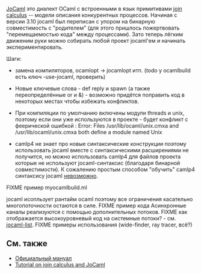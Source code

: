 [JoCaml](http://jocaml.inria.fr) это диалект OCaml с встроенными в язык
примитивами [join calculus](http://moscova.inria.fr/join/index.shtml) --
модели описания конкурентных процессов. Начиная с версии 3.10 jocaml был
переписан с упором на бинарную совместимость с "родителем" (для этого
пришлось пожертвовать "перемещаемостью кода" между процессами). Зато
теперь лёгким движеним руки можно собирать любой проект jocaml'ем и
начинать экспериментировать.

Шаги:

-   замена компиляторов, ocamlopt -\> jocamlopt итп. (todo у ocamlbuild
    есть ключ -use-jocaml, проверить)
-   Новые ключевые слова - def reply и spawn (а также переопределённые
    or и &) - возможно придётся поправить код в некоторых местах чтобы
    избежать конфликтов.
-   При компиляции по умолчанию включены модули threads и unix, поэтому
    если они уже используются в проекте - будет конфликт с феерической
    ошибкой :
        Error: Files /usr/lib/ocaml/unix.cmxa and /usr/lib/ocaml/unix.cmxa
               both define a module named Unix

-   camlp4 не знает про новые синтаксические конструкции поэтому
    использовать jocaml вместе с синтаксическими расширениями не
    получится, но можно использовать camlp4 для файлов проекта которые
    не используют jocaml-синтаксис (благодаря бинарной совместимости). К
    сожалению простым способом "обучить" camlp4 синтаксису jocaml
    [невозможно](http://yquem.inria.fr/pipermail/jocaml-list/2009-October/000118.html).

FIXME пример myocamlbuild.ml

jocaml исопльзует рантайм ocaml поэтому все ограничения касательно
многопоточности остаются в силе. FIXME пример кода Асинхронные каналы
реализуются с помощью дополнительных потоков. FIXME как отображается
высокоуровневый код на системные потоки? - см.
[jocaml-list](http://yquem.inria.fr/pipermail/jocaml-list/2009-November/000125.html).
FIXME примеры использования (wide-finder, ray tracer, всё?)

См. также
---------

* [Официальный мануал](http://jocaml.inria.fr/doc/index.html)
* [Tutorial on join calculus and JoCaml](https://sites.google.com/site/winitzki/tutorial-on-join-calculus-and-its-implementation-in-ocaml-jocaml)
